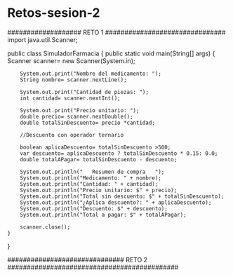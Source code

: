# Retos-sesion-2

################### RETO 1 ###############################
import java.util.Scanner;

public class SimuladorFarmacia {
    public static void main(String[] args) {
        Scanner scanner= new Scanner(System.in);

        System.out.print("Nombre del medicamento: ");
        String nombre= scanner.nextLine();

        System.out.print("Cantidad de piezas: ");
        int cantidad= scanner.nextInt();

        System.out.print("Precio unitario: ");
        double precio= scanner.nextDouble();
        double totalSinDescuento= precio *cantidad;

        //Descuento con operador ternario

        boolean aplicaDescuento= totalSinDescuento >500;
        var descuento= aplicaDescuento ? totalSinDescuento * 0.15: 0.0;
        double totalAPagar= totalSinDescuento - descuento;

        System.out.println("   Resumen de compra   ");
        System.out.println("Medicamento: " + nombre);
        System.out.println("Cantidad: " + cantidad);
        System.out.println("Precio unitario: $" + precio);
        System.out.println("Total sin descuento: $" + totalSinDescuento);
        System.out.println("¿Aplica descuento?: " + aplicaDescuento);
        System.out.println("Descuento: $" + descuento);
        System.out.println("Total a pagar: $" + totalAPagar);

        scanner.close();
    }

}

############################## RETO 2 ############################################






